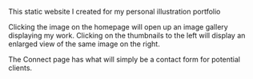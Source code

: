 This static website I created for my personal illustration portfolio

Clicking the image on the homepage will open up an image gallery displaying my work.  Clicking on the thumbnails to the left will display an enlarged view of the same image on the right.  

The Connect page has what will simply be a contact form for potential clients.
